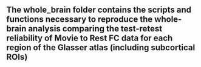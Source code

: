 ## The whole_brain folder contains the scripts and functions necessary to reproduce the whole-brain analysis comparing the test-retest reliability of Movie to Rest FC data for each region of the Glasser atlas (including subcortical ROIs)

